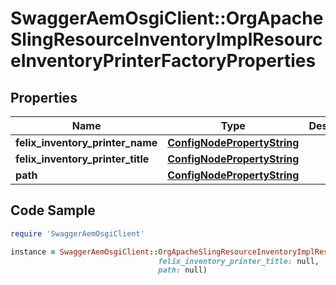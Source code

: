 # SwaggerAemOsgiClient::OrgApacheSlingResourceInventoryImplResourceInventoryPrinterFactoryProperties

## Properties

Name | Type | Description | Notes
------------ | ------------- | ------------- | -------------
**felix_inventory_printer_name** | [**ConfigNodePropertyString**](ConfigNodePropertyString.md) |  | [optional] 
**felix_inventory_printer_title** | [**ConfigNodePropertyString**](ConfigNodePropertyString.md) |  | [optional] 
**path** | [**ConfigNodePropertyString**](ConfigNodePropertyString.md) |  | [optional] 

## Code Sample

```ruby
require 'SwaggerAemOsgiClient'

instance = SwaggerAemOsgiClient::OrgApacheSlingResourceInventoryImplResourceInventoryPrinterFactoryProperties.new(felix_inventory_printer_name: null,
                                 felix_inventory_printer_title: null,
                                 path: null)
```


